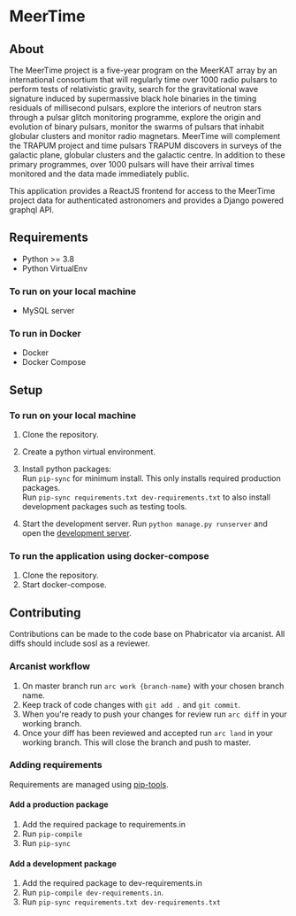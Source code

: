 # MeerTime

## About
The MeerTime project is a five-year program on the MeerKAT array by an international consortium that will regularly time over 1000 radio pulsars to perform tests of relativistic gravity, search for the gravitational wave signature induced by supermassive black hole binaries in the timing residuals of millisecond pulsars, explore the interiors of neutron stars through a pulsar glitch monitoring programme, explore the origin and evolution of binary pulsars, monitor the swarms of pulsars that inhabit globular clusters and monitor radio magnetars. MeerTime will complement the TRAPUM project and time pulsars TRAPUM discovers in surveys of the galactic plane, globular clusters and the galactic centre. In addition to these primary programmes, over 1000 pulsars will have their arrival times monitored and the data made immediately public.

This application provides a ReactJS frontend for access to the MeerTime project data for authenticated astronomers and provides a Django powered graphql API.


## Requirements
* Python >= 3.8
* Python VirtualEnv

### To run on your local machine
* MySQL server 

### To run in Docker
* Docker
* Docker Compose

## Setup
### To run on your local machine

1. Clone the repository.
3. Create a python virtual environment.
4. Install python packages:   
Run `pip-sync` for minimum install. This only installs required production packages.  
Run `pip-sync requirements.txt dev-requirements.txt` to also install development packages such as testing tools.

5. Start the development server.
  Run `python manage.py runserver` and open the [development server](http://localhost:8000/).

### To run the application using docker-compose

1. Clone the repository.
2. Start docker-compose.

## Contributing

Contributions can be made to the code base on Phabricator via arcanist. All diffs should include sosl as a reviewer.

### Arcanist workflow

1. On master branch run `arc work {branch-name}` with your chosen branch name.
2. Keep track of code changes with `git add .` and `git commit`.
3. When you're ready to push your changes for review run `arc diff` in your working branch.
4. Once your diff has been reviewed and accepted run `arc land` in your working branch. This will close the branch and push to master.

### Adding requirements

Requirements are managed using [pip-tools](https://github.com/jazzband/pip-tools).

#### Add a production package
1. Add the required package to requirements.in
2. Run `pip-compile`
3. Run `pip-sync`

#### Add a development package
1. Add the required package to dev-requirements.in
2. Run `pip-compile dev-requirements.in`.
3. Run `pip-sync requirements.txt dev-requirements.txt`


